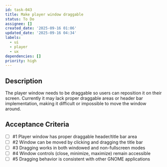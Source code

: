 ```yaml
---
id: task-043
title: Make player window draggable
status: To Do
assignee: []
created_date: '2025-09-16 01:06'
updated_date: '2025-09-16 04:34'
labels:
  - ui
  - player
  - ux
dependencies: []
priority: high
---
```


## Description

The player window needs to be draggable so users can reposition it on their screen. Currently it may lack proper draggable areas or header bar implementation, making it difficult or impossible to move the window around.

## Acceptance Criteria
<!-- AC:BEGIN -->
- [ ] #1 Player window has proper draggable header/title bar area
- [ ] #2 Window can be moved by clicking and dragging the title bar
- [ ] #3 Dragging works in both windowed and non-fullscreen modes
- [ ] #4 Window controls (close, minimize, maximize) remain accessible
- [ ] #5 Dragging behavior is consistent with other GNOME applications
<!-- AC:END -->
